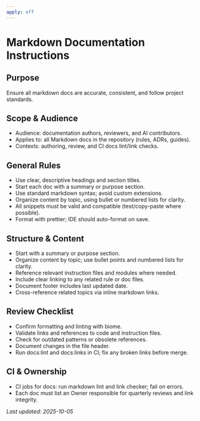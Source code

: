 ```yaml
---
apply: off
---
```


# Markdown Documentation Instructions

## Purpose

Ensure all markdown docs are accurate, consistent, and follow project standards.

## Scope & Audience

- Audience: documentation authors, reviewers, and AI contributors.
- Applies to: all Markdown docs in the repository (rules, ADRs, guides).
- Contexts: authoring, review, and CI docs lint/link checks.

## General Rules

- Use clear, descriptive headings and section titles.
- Start each doc with a summary or purpose section.
- Use standard markdown syntax; avoid custom extensions.
- Organize content by topic, using bullet or numbered lists for clarity.
- All snippets must be valid and compatible (test/copy-paste where possible).
- Format with prettier; IDE should auto-format on save.

## Structure & Content

- Start with a summary or purpose section.
- Organize content by topic; use bullet points and numbered lists for clarity.
- Reference relevant instruction files and modules where needed.
- Include clear linking to any related rule or doc files.
- Document footer includes last updated date.
- Cross-reference related topics via inline markdown links.

## Review Checklist

- Confirm formatting and linting with biome.
- Validate links and references to code and instruction files.
- Check for outdated patterns or obsolete references.
- Document changes in the file header.
- Run docs:lint and docs:links in CI; fix any broken links before merge.

## CI & Ownership

- CI jobs for docs: run markdown lint and link checker; fail on errors.
- Each doc must list an Owner responsible for quarterly reviews and link integrity.

_Last updated: 2025-10-05_
